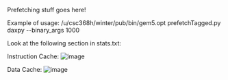 
Prefetching stuff goes here!

Example of usage: /u/csc368h/winter/pub/bin/gem5.opt prefetchTagged.py daxpy --binary_args 1000

Look at the following section in stats.txt:

Instruction Cache:
![image](https://github.com/user-attachments/assets/58c312ce-aa61-493a-9f29-c1046e954bc3)

Data Cache:
![image](https://github.com/user-attachments/assets/8fbeeda6-97af-492d-9666-f763036f7827)


